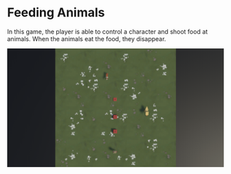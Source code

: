 # Feeding Animals
In this game, the player is able to control a character and shoot food at animals. 
When the animals eat the food, they disappear.

<img src="Img/game_screenshot_2.png" width="700">
